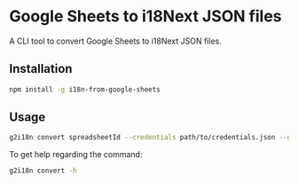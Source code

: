 # Google Sheets to i18Next JSON files
A CLI tool to convert Google Sheets to i18Next JSON files.

## Installation
```bash
npm install -g i18n-from-google-sheets
```

## Usage
```bash
g2i18n convert spreadsheetId --credentials path/to/credentials.json --output path/to/output
```

To get help regarding the command:
```bash
g2i18n convert -h
```
